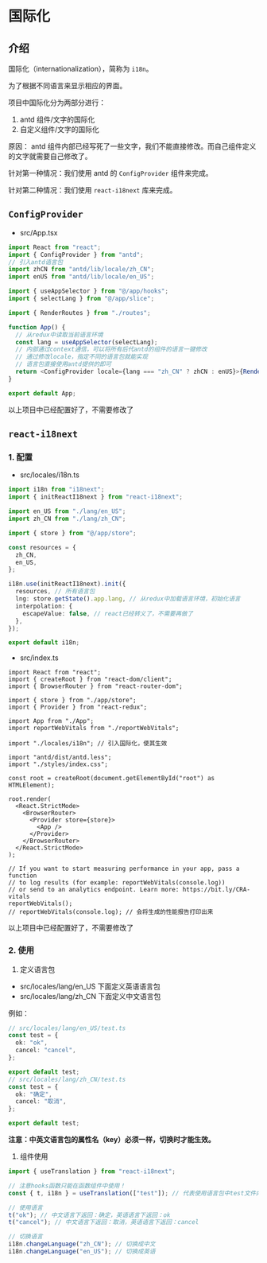 # 国际化

## 介绍

国际化（internationalization），简称为 `i18n`。

为了根据不同语言来显示相应的界面。

项目中国际化分为两部分进行：

1. antd 组件/文字的国际化
2. 自定义组件/文字的国际化

原因： antd 组件内部已经写死了一些文字，我们不能直接修改。而自己组件定义的文字就需要自己修改了。

针对第一种情况：我们使用 antd 的 `ConfigProvider` 组件来完成。

针对第二种情况：我们使用 `react-i18next` 库来完成。

## `ConfigProvider`

- src/App.tsx

```ts
import React from "react";
import { ConfigProvider } from "antd";
// 引入antd语言包
import zhCN from "antd/lib/locale/zh_CN";
import enUS from "antd/lib/locale/en_US";

import { useAppSelector } from "@/app/hooks";
import { selectLang } from "@/app/slice";

import { RenderRoutes } from "./routes";

function App() {
  // 从redux中读取当前语言环境
  const lang = useAppSelector(selectLang);
  // 内部通过context通信，可以将所有后代antd的组件的语言一键修改
  // 通过修改locale，指定不同的语言包就能实现
  // 语言包直接使用antd提供的即可
  return <ConfigProvider locale={lang === "zh_CN" ? zhCN : enUS}>{RenderRoutes()}</ConfigProvider>;
}

export default App;
```

以上项目中已经配置好了，不需要修改了

## `react-i18next`

### 1. 配置

- src/locales/i18n.ts

```ts
import i18n from "i18next";
import { initReactI18next } from "react-i18next";

import en_US from "./lang/en_US";
import zh_CN from "./lang/zh_CN";

import { store } from "@/app/store";

const resources = {
  zh_CN,
  en_US,
};

i18n.use(initReactI18next).init({
  resources, // 所有语言包
  lng: store.getState().app.lang, // 从redux中加载语言环境，初始化语言
  interpolation: {
    escapeValue: false, // react已经转义了，不需要再做了
  },
});

export default i18n;
```

- src/index.ts

```ts{11}
import React from "react";
import { createRoot } from "react-dom/client";
import { BrowserRouter } from "react-router-dom";

import { store } from "./app/store";
import { Provider } from "react-redux";

import App from "./App";
import reportWebVitals from "./reportWebVitals";

import "./locales/i18n"; // 引入国际化，使其生效

import "antd/dist/antd.less";
import "./styles/index.css";

const root = createRoot(document.getElementById("root") as HTMLElement);

root.render(
  <React.StrictMode>
    <BrowserRouter>
      <Provider store={store}>
        <App />
      </Provider>
    </BrowserRouter>
  </React.StrictMode>
);

// If you want to start measuring performance in your app, pass a function
// to log results (for example: reportWebVitals(console.log))
// or send to an analytics endpoint. Learn more: https://bit.ly/CRA-vitals
reportWebVitals();
// reportWebVitals(console.log); // 会将生成的性能报告打印出来
```

以上项目中已经配置好了，不需要修改了

### 2. 使用

1. 定义语言包

- src/locales/lang/en_US 下面定义英语语言包
- src/locales/lang/zh_CN 下面定义中文语言包

例如：

```ts
// src/locales/lang/en_US/test.ts
const test = {
  ok: "ok",
  cancel: "cancel",
};

export default test;
// src/locales/lang/zh_CN/test.ts
const test = {
  ok: "确定",
  cancel: "取消",
};

export default test;
```

**注意：中英文语言包的属性名（key）必须一样，切换时才能生效。**

1. 组件使用

```ts
import { useTranslation } from "react-i18next";

// 注意hooks函数只能在函数组件中使用！
const { t, i18n } = useTranslation(["test"]); // 代表使用语言包中test文件内容

// 使用语言
t("ok"); // 中文语言下返回：确定，英语语言下返回：ok
t("cancel"); // 中文语言下返回：取消，英语语言下返回：cancel

// 切换语言
i18n.changeLanguage("zh_CN"); // 切换成中文
i18n.changeLanguage("en_US"); // 切换成英语
```
